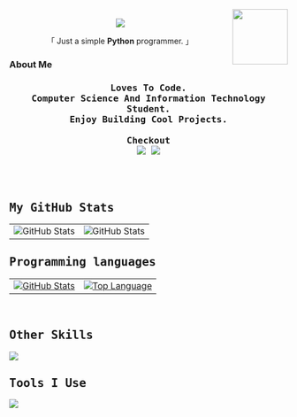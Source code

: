 <!--ronish github profile---->

<!--heading begins-->
<div align="center">
    <img width="100px" align="right" src = "https://komarev.com/ghpvc/?username=ronismaharjan&style=flat-square"><br>
    <img src="https://readme-typing-svg.demolab.com?font=Fira+Code&size=25&pause=1000&center=true&vCenter=true&random=false&width=435&lines=%3E+What's+up!%2C+I+am+Ronish">
</div>
<p align="center" font-family:'inter-tight'>「 Just a simple <strong>Python</strong> programmer. 」</p>

<!--About Section-->
### About Me 
<h3><p align="center">
<samp>
  <b>
    Loves To Code.
    <br>
   Computer Science And Information Technology Student.
    <br>
    Enjoy Building Cool Projects.
    <br>
      <br>
    Checkout
    <br>
    <a href="https://bento.me/ronish"> <img src="https://img.shields.io/badge/Portfolio-768CFF?style=for-the-badge&logo=portfolio&logoColor=white"></a>
    <a href="https://www.youtube.com/@ronismlbb"> <img src="https://img.shields.io/badge/youtube-FF0000?style=for-the-badge&logo=portfolio&logoColor=white"></a>
      <br>
    
      

    
  </b>
</samp>
</h3>
</p>


<br></br>

<!--My GitHub section-->
<h2><samp>My GitHub Stats</samp></h2>
<table>
  <tr>
    <td><img height="auto" align="center" alt="GitHub Stats" src="https://streak-stats.demolab.com?user=ronismaharjan&theme=tokyonight&border_radius=24.6)](https://git.io/streak-stats"/></td>
    <td><img height ="auto" width ="auto" align ="center" alt ="GitHub Stats" src ="https://github-readme-stats.vercel.app/api?username=ronismaharjan&theme=ayu-mirage"></td>
  </tr>
</table>


<!--Language Learned section-->
<h2><samp>Programming languages</samp></h2>
<table>
    <tr>
      <td><a href="#"><img height="auto" align="center" alt="GitHub Stats" src="https://skillicons.dev/icons?i=python,html,css,js&theme=dark"/></a></td>
      <td><a href="#"><img height="auto" width ="auto" align="center" alt="Top Language" src="https://github-readme-stats.vercel.app/api/top-langs/?username=ronismaharjan&layout=compact&line_height=21&hide_border=true&theme=ayu-mirage"/></a></td>
    </tr>
</table>
<br/>

<!--otherskills section--->
<h2><samp>Other Skills</samp></h2>
<p>
  <img src = "https://skillicons.dev/icons?i=bash,pr&theme=dark">
</p>

<!--tools section-->
<h2><samp>Tools I Use</samp></h2>
<p>
  <img src = "https://skillicons.dev/icons?i=vscode,replit,git,pycharm,github&theme=dark">
</p>
